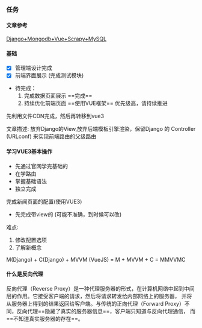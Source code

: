 ### 任务

#### 文章参考
[Django+Mongodb+Vue+Scrapy+MySQL](https://www.infoq.cn/article/2j4eboxase2q2enlk89o)

#### 基础
- [x] 管理端设计完成 
- [x] 前端界面展示 (完成测试模块) 
- 待完成：
  1. 完成数据页面展示  ==完成==
  2. 持续优化前端页面 ==使用VUE框架==  优先级高，请持续推进

先利用文件CDN完成，然后再转移到vue3

文章描述: 放弃Django的View,放弃后端模板引擎渲染，保留Django 的 Controller (URLconf) 来实现前端路由的父级路由

#### 学习VUE3基本操作 
- 先通过官网学完基础的
- 在学路由
- 掌握基础语法
- 独立完成

完成新闻页面的配置(使用VUE3) 
- 先完成带view的 (可能不准确，到时候可以改)

难点: 
1. 修改配置选项
2. 了解新概念

M(Django) + C(Django) + MVVM (VueJS) = M + MVVM + C = MMVVMC


#### 什么是反向代理
反向代理（Reverse Proxy）是一种代理服务器的形式，在计算机网络中起到中间层的作用。它接受客户端的请求，然后将请求转发给内部网络上的服务器，
并将从服务器上得到的结果返回给客户端。与传统的正向代理（Forward Proxy）不同，反向代理==隐藏了真实的服务器信息==，客户端只知道与反向代理通信，
而==不知道真实服务器的存在==。

